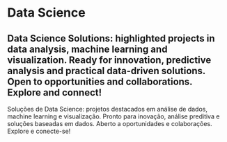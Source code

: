 # Data Science
Data Science Solutions: highlighted projects in data analysis, machine learning and visualization. Ready for innovation, predictive analysis and practical data-driven solutions. Open to opportunities and collaborations. Explore and connect!
--------------------------------------------------------------------------------------------------
Soluções de Data Science: projetos destacados em análise de dados, machine learning e visualização. Pronto para inovação, análise preditiva e soluções baseadas em dados. Aberto a oportunidades e colaborações. Explore e conecte-se!
